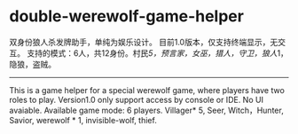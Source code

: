 # double-werewolf-game-helper

双身份狼人杀发牌助手，单纯为娱乐设计。
目前1.0版本，仅支持终端显示，无交互。
支持的模式：6人，共12身份。村民*5，预言家，女巫，猎人，守卫，狼人*1，隐狼，盗贼。

----------------------------

This is a game helper for a special werewolf game, where players have two roles to play.
Version1.0 only support access by console or IDE. No UI avaiable.
Available game mode: 6 players.
                     Villager* 5, Seer, Witch，Hunter, Savior, werewolf * 1, invisible-wolf, thief.
